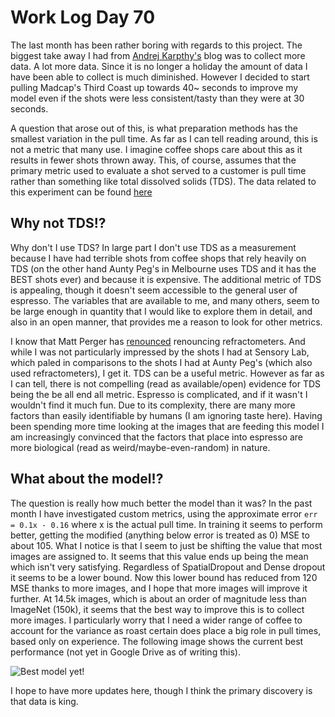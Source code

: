 # Work Log Day 70

The last month has been rather boring with regards to this project. The biggest take away I had from [Andrej Karpthy's](https://karpathy.github.io/2019/04/25/recipe/) blog was to collect more data. A lot more data. Since it is no longer a holiday the amount of data I have been able to collect is much diminished. However I decided to start pulling Madcap's Third Coast up towards 40~ seconds to improve my model even if the shots were less consistent/tasty than they were at 30 seconds.

A question that arose out of this, is what preparation methods has the smallest variation in the pull time. As far as I can tell reading around, this is not a metric that many use. I imagine coffee shops care about this as it results in fewer shots thrown away. This, of course, assumes that the primary metric used to evaluate a shot served to a customer is pull time rather than something like total dissolved solids (TDS). The data related to this experiment can be found [here](https://docs.google.com/spreadsheets/d/1dDfuIq74pjELNtfb_0sdiNnG3qFKrfqC2sax7ewrWYg/edit#gid=1726376181)

## Why not TDS!?

Why don't I use TDS? In large part I don't use TDS as a measurement because I have had terrible shots from coffee shops that rely heavily on TDS (on the other hand Aunty Peg's in Melbourne uses TDS and it has the BEST shots ever) and because it is expensive. The additional metric of TDS is appealing, though it doesn't seem accessible to the general user of espresso. The variables that are available to me, and many others, seem to be large enough in quantity that I would like to explore them in detail, and also in an open manner, that provides me a reason to look for other metrics. 

I know that Matt Perger has [renounced](https://www.baristahustle.com/blog/stop-renouncing-refractometers/) renouncing refractometers. And while I was not particularly impressed by the shots I had at Sensory Lab, which paled in comparisons to the shots I had at Aunty Peg's (which also used refractometers), I get it. TDS can be a useful metric. However as far as I can tell, there is not compelling (read as available/open) evidence for TDS being the be all end all metric. Espresso is complicated, and if it wasn't I wouldn't find it much fun. Due to its complexity, there are many more factors than easily identifiable by humans (I am ignoring taste here). Having been spending more time looking at the images that are feeding this model I am increasingly convinced that the factors that place into espresso are more biological (read as weird/maybe-even-random) in nature.

## What about the model!?

The question is really how much better the model than it was? In the past month I have investigated custom metrics, using the approximate error `err = 0.1x - 0.16` where x is the actual pull time. In training it seems to perform better, getting the modified (anything below error is treated as 0) MSE to about 105. What I notice is that I seem to just be shifting the value that most images are assigned to. It seems that this value ends up being the mean which isn't very satisfying. Regardless of SpatialDropout and Dense dropout it seems to be a lower bound. Now this lower bound has reduced from 120 MSE thanks to more images, and I hope that more images will improve it further. At 14.5k images, which is about an order of magnitude less than ImageNet (150k), it seems that the best way to improve this is to collect more images. I particularly worry that I need a wider range of coffee to account for the variance as roast certain does place a big role in pull times, based only on experience. The following image shows the current best performance (not yet in Google Drive as of writing this).

![Best model yet!]({{site.url}}/optpresso/blog/img/eval-jan-2021.jpg)

I hope to have more updates here, though I think the primary discovery is that data is king.
